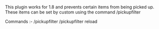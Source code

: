 This plugin works for 1.8 and prevents certain items from being picked up. These items can be set by custom using the command /pickupfilter

Commands :-
/pickupfilter
/pickupfilter reload
